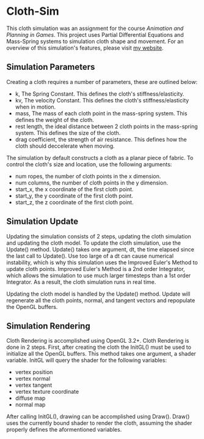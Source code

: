 # Cloth-Sim
This cloth simulation was an assignment for the course *Animation and Planning in Games*. This project uses Partial Differential Equations and Mass-Spring systems to simulation cloth shape and movement. For an overview of this simulation's features, please visit [my website](https://cadavidson98.github.io/).

## Simulation Parameters
Creating a cloth requires a number of parameters, these are outlined below:
- k, The Spring Constant. This defines the cloth's stiffness/elasticity.
- kv, The velocity Constant. This defines the cloth's stiffness/elasticity when in motion.
- mass, The mass of each cloth point in the mass-spring system. This defines the weight of the cloth.
- rest length, the ideal distance between 2 cloth points in the mass-spring system. This defines the size of the cloth.
- drag coefficient, the strength of air resistance. This defines how the cloth should deccelerate when moving.

The simulation by default constructs a cloth as a planar piece of fabric. To control the cloth's size and location, use the following arguments:
- num ropes, the number of cloth points in the x dimension.
- num columns, the number of cloth points in the y dimension.
- start_x, the x coordinate of the first cloth point.
- start_y, the y coordinate of the first cloth point.
- start_z, the z coordinate of the first cloth point.

## Simulation Update
Updating the simulation consists of 2 steps, updating the cloth simulation and updating the cloth model. To update the cloth simulation, use the Update() method. Update() takes one argument, dt, the time elapsed since the last call to Update(). Use too large of a dt can cause numerical instability, which is why this simulation uses the Improved Euler's Method to update cloth points. Improved Euler's Method is a 2nd order Integrator, which allows the simulation to use much larger timesteps than a 1st order Integrator. As a result, the cloth simulation runs in real time.

Updating the cloth model is handled by the Update() method. Update will regenerate all the cloth points, normal, and tangent vectors and repopulate the OpenGL buffers.

## Simulation Rendering
Cloth Rendering is accomplished using OpenGL 3.2+. Cloth Rendering is done in 2 steps. First, after creating the cloth the InitGL() must be used to initialize all the OpenGL buffers. This method takes one argument, a shader variable. InitGL will query the shader for the following variables:
- vertex position
- vertex normal
- vertex tangent
- vertex texture coordinate
- diffuse map
- normal map

After calling InitGL(), drawing can be accomplished using Draw(). Draw() uses the currently bound shader to render the cloth, assuming the shader properly defines the aformentioned variables.
